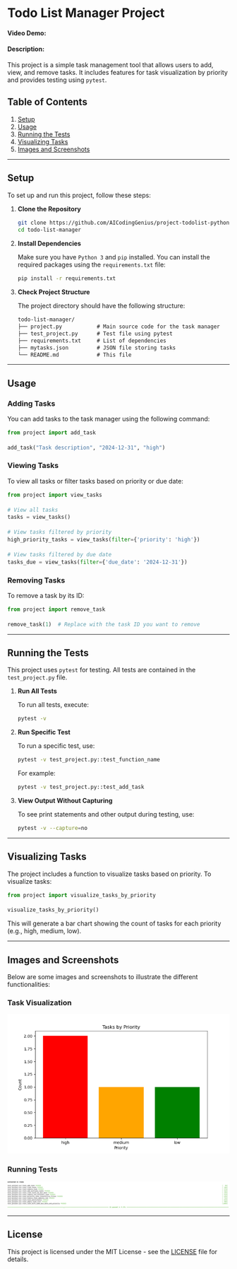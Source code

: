 # Todo List Manager Project

#### Video Demo:  <URL HERE>

#### Description:

This project is a simple task management tool that allows users to add, view, and remove tasks. It includes features for task visualization by priority and provides testing using `pytest`.

## Table of Contents

1. [Setup](#setup)
2. [Usage](#usage)
3. [Running the Tests](#running-the-tests)
4. [Visualizing Tasks](#visualizing-tasks)
5. [Images and Screenshots](#images-and-screenshots)

---

## Setup

To set up and run this project, follow these steps:

1. **Clone the Repository**

   ```bash
   git clone https://github.com/AICodingGenius/project-todolist-python.git
   cd todo-list-manager
   ```

2. **Install Dependencies**

   Make sure you have `Python 3` and `pip` installed. You can install the required packages using the `requirements.txt` file:

   ```bash
   pip install -r requirements.txt
   ```

3. **Check Project Structure**

   The project directory should have the following structure:

   ```
   todo-list-manager/
   ├── project.py           # Main source code for the task manager
   ├── test_project.py      # Test file using pytest
   ├── requirements.txt     # List of dependencies
   ├── mytasks.json         # JSON file storing tasks
   └── README.md            # This file
   ```

---

## Usage

### Adding Tasks
You can add tasks to the task manager using the following command:

```python
from project import add_task

add_task("Task description", "2024-12-31", "high")
```

### Viewing Tasks
To view all tasks or filter tasks based on priority or due date:

```python
from project import view_tasks

# View all tasks
tasks = view_tasks()

# View tasks filtered by priority
high_priority_tasks = view_tasks(filter={'priority': 'high'})

# View tasks filtered by due date
tasks_due = view_tasks(filter={'due_date': '2024-12-31'})
```

### Removing Tasks
To remove a task by its ID:

```python
from project import remove_task

remove_task(1)  # Replace with the task ID you want to remove
```

---

## Running the Tests

This project uses `pytest` for testing. All tests are contained in the `test_project.py` file.

1. **Run All Tests**

   To run all tests, execute:

   ```bash
   pytest -v
   ```

2. **Run Specific Test**

   To run a specific test, use:

   ```bash
   pytest -v test_project.py::test_function_name
   ```

   For example:

   ```bash
   pytest -v test_project.py::test_add_task
   ```

3. **View Output Without Capturing**

   To see print statements and other output during testing, use:

   ```bash
   pytest -v --capture=no
   ```

---

## Visualizing Tasks

The project includes a function to visualize tasks based on priority. To visualize tasks:

```python
from project import visualize_tasks_by_priority

visualize_tasks_by_priority()
```

This will generate a bar chart showing the count of tasks for each priority (e.g., high, medium, low).

---

## Images and Screenshots

Below are some images and screenshots to illustrate the different functionalities:

### Task Visualization
![Task Visualization](images/task_visualization.png)

### Running Tests
![Running Tests](images/running_tests.png)


---

## License

This project is licensed under the MIT License - see the [LICENSE](LICENSE) file for details.
